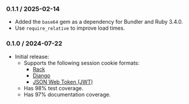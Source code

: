 ### 0.1.1 / 2025-02-14

* Added the `base64` gem as a dependency for Bundler and Ruby 3.4.0.
* Use `require_relative` to improve load times.

### 0.1.0 / 2024-07-22

* Initial release:
  * Supports the following session cookie formats:
    * [Rack][rack-session]
    * [Django]
    * [JSON Web Token (JWT)][JWT]
  * Has 98% test coverage.
  * Has 97% documentation coverage.

[rack-session]: https://github.com/rack/rack-session
[Django]: https://docs.djangoproject.com/en/4.1/topics/http/sessions/#using-cookie-based-sessions
[JWT]: https://jwt.io
